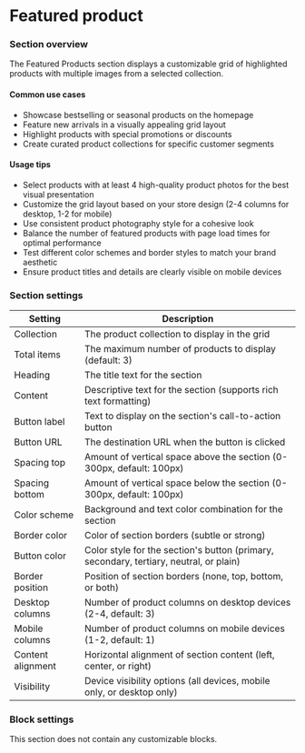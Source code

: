 # Featured product

### Section overview

The Featured Products section displays a customizable grid of highlighted products with multiple images from a selected collection.

#### Common use cases

* Showcase bestselling or seasonal products on the homepage
* Feature new arrivals in a visually appealing grid layout
* Highlight products with special promotions or discounts
* Create curated product collections for specific customer segments

#### Usage tips

* Select products with at least 4 high-quality product photos for the best visual presentation
* Customize the grid layout based on your store design (2-4 columns for desktop, 1-2 for mobile)
* Use consistent product photography style for a cohesive look
* Balance the number of featured products with page load times for optimal performance
* Test different color schemes and border styles to match your brand aesthetic
* Ensure product titles and details are clearly visible on mobile devices

### Section settings

| Setting           | Description                                                                            |
| ----------------- | -------------------------------------------------------------------------------------- |
| Collection        | The product collection to display in the grid                                          |
| Total items       | The maximum number of products to display (default: 3)                                 |
| Heading           | The title text for the section                                                         |
| Content           | Descriptive text for the section (supports rich text formatting)                       |
| Button label      | Text to display on the section's call-to-action button                                 |
| Button URL        | The destination URL when the button is clicked                                         |
| Spacing top       | Amount of vertical space above the section (0-300px, default: 100px)                   |
| Spacing bottom    | Amount of vertical space below the section (0-300px, default: 100px)                   |
| Color scheme      | Background and text color combination for the section                                  |
| Border color      | Color of section borders (subtle or strong)                                            |
| Button color      | Color style for the section's button (primary, secondary, tertiary, neutral, or plain) |
| Border position   | Position of section borders (none, top, bottom, or both)                               |
| Desktop columns   | Number of product columns on desktop devices (2-4, default: 3)                         |
| Mobile columns    | Number of product columns on mobile devices (1-2, default: 1)                          |
| Content alignment | Horizontal alignment of section content (left, center, or right)                       |
| Visibility        | Device visibility options (all devices, mobile only, or desktop only)                  |

### Block settings

This section does not contain any customizable blocks.
